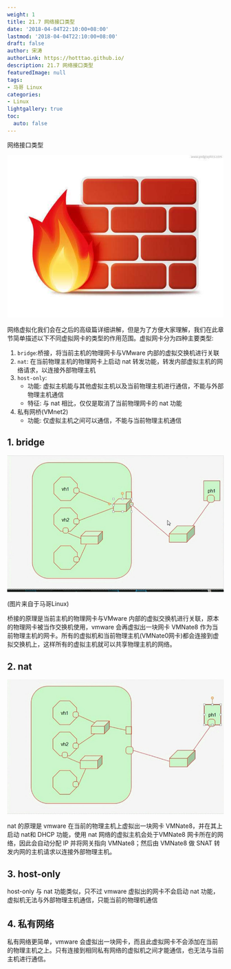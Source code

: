```yaml
---
weight: 1
title: 21.7 网络接口类型
date: '2018-04-04T22:10:00+08:00'
lastmod: '2018-04-04T22:10:00+08:00'
draft: false
author: 宋涛
authorLink: https://hotttao.github.io/
description: 21.7 网络接口类型
featuredImage: null
tags:
- 马哥 Linux
categories:
- Linux
lightgallery: true
toc:
  auto: false
---
```


网络接口类型

![linux-mt](/images/linux_mt/linux_iptables.jpg)
<!-- more -->

网络虚拟化我们会在之后的高级篇详细讲解，但是为了方便大家理解，我们在此章节简单描述以下不同虚拟网卡的类型的作用范围。虚拟网卡分为四种主要类型:
1. `bridge`:桥接，将当前主机的物理网卡与VMware 内部的虚拟交换机进行关联
2. `nat`: 在当前物理主机的物理网卡上启动 nat 转发功能，转发内部虚拟主机的网络请求，以连接外部物理主机
3. `host-only`:
    - 功能: 虚拟主机能与其他虚拟主机以及当前物理主机进行通信，不能与外部物理主机通信
    - 特征: 与 nat 相比，仅仅是取消了当前物理网卡的 nat 功能
4. 私有网桥(VMnet2)
    - 功能: 仅虚拟主机之间可以通信，不能与当前物理主机通信

## 1. bridge
![network](/images/linux_mt/bridge.jpg)

(图片来自于马哥Linux)

桥接的原理是当前主机的物理网卡与VMware 内部的虚拟交换机进行关联，原本的物理网卡被当作交换机使用，vmware 会再虚拟出一块网卡 VMNate8
作为当前物理主机的网卡。所有的虚拟机和当前物理主机(VMNate0网卡)都会连接到虚拟交换机上，这样所有的虚拟主机就可以共享物理主机的网络。

## 2. nat
![network](/images/linux_mt/nat.jpg)

nat 的原理是 vmware 在当前的物理主机上虚拟出一块网卡 VMNate8，并在其上启动 nat和 DHCP 功能，使用 nat 网络的虚拟主机会处于VMNate8 网卡所在的网络，因此会自动分配 IP 并将网关指向 VMNate8；然后由 VMNate8 做 SNAT 转发内网的主机请求以连接外部物理主机。

## 3. host-only
host-only 与 nat 功能类似，只不过 vmware 虚拟出的网卡不会启动 nat 功能，虚拟机无法与外部物理主机通信，只能当前的物理机通信

## 4. 私有网络
私有网络更简单，vmware 会虚拟出一块网卡，而且此虚拟网卡不会添加在当前的物理主机之上。只有连接到相同私有网络的虚拟机之间才能通信，也无法与当前主机进行通信。
